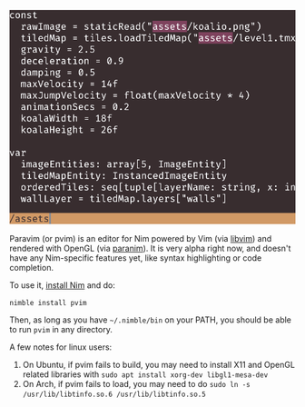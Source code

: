 <p align="center">
  <img src="screenshot.png" width="510" >
</p>

Paravim (or pvim) is an editor for Nim powered by Vim (via [libvim](https://github.com/paranim/libvim)) and rendered with OpenGL (via [paranim](https://github.com/paranim/paranim)). It is very alpha right now, and doesn't have any Nim-specific features yet, like syntax highlighting or code completion.

To use it, [install Nim](https://nim-lang.org/install.html) and do:

```
nimble install pvim
```

Then, as long as you have `~/.nimble/bin` on your PATH, you should be able to run `pvim` in any directory.

A few notes for linux users:

1. On Ubuntu, if pvim fails to build, you may need to install X11 and OpenGL related libraries with `sudo apt install xorg-dev libgl1-mesa-dev`
2. On Arch, if pvim fails to load, you may need to do `sudo ln -s /usr/lib/libtinfo.so.6 /usr/lib/libtinfo.so.5`
